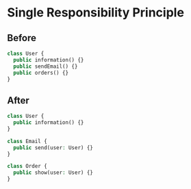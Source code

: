 # Single Responsibility Principle

## Before

```php
class User {
  public information() {}
  public sendEmail() {}
  public orders() {}
}
```

## After 

```php
class User {
  public information() {}
}

class Email {
  public send(user: User) {}
}

class Order {
  public show(user: User) {}
}
```
